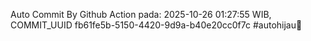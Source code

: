Auto Commit By Github Action pada: 2025-10-26 01:27:55 WIB, COMMIT_UUID fb61fe5b-5150-4420-9d9a-b40e20cc0f7c #autohijau🗿
